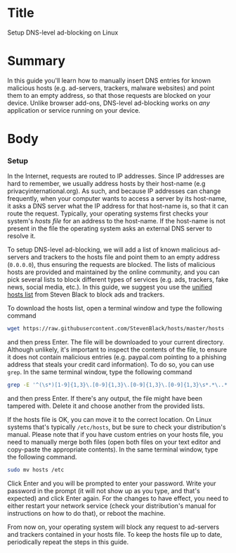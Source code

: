# Title #
Setup DNS-level ad-blocking on Linux

# Summary #
In this guide you'll learn how to manually insert DNS entries for known
malicious hosts (e.g. ad-servers, trackers, malware websites) and point them to
an empty address, so that those requests are blocked on your device. Unlike
browser add-ons, DNS-level ad-blocking works on *any* application or service
running on your device.

# Body #

### Setup ###
In the Internet, requests are routed to IP addresses. Since IP addresses are
hard to remember, we usually address hosts by their host-name (e.g
privacyinternational.org). As such, and because IP addresses can change
frequently, when your computer wants to access a server by its host-name, it
asks a DNS server what the IP address for that host-name is, so that it can
route the request. Typically, your operating systems first checks your system's
*hosts file* for an address to the host-name. If the host-name is not present in
the file the operating system asks an external DNS server to resolve it.

To setup DNS-level ad-blocking, we will add a list of known malicious ad-servers
and trackers to the hosts file and point them to an empty address (`0.0.0.0`),
thus ensuring the requests are blocked. The lists of malicious hosts are
provided and maintained by the online community, and you can pick several lists
to block different types of services (e.g. ads, trackers, fake news, social
media, etc.). In this guide, we suggest you use the [unified hosts list][1] from
Steven Black to block ads and trackers.

To download the hosts list, open a terminal window and type the following
command

```bash
wget https://raw.githubusercontent.com/StevenBlack/hosts/master/hosts -O hosts
```

and then press Enter. The file will be downloaded to your current directory.
Although unlikely, it's important to inspect the contents of the file, to ensure
it does not contain malicious entries (e.g. paypal.com pointing to a phishing
address that steals your credit card information). To do so, you can use `grep`.
In the same terminal window, type the following command

```bash
grep -E '^(\s*)[1-9]{1,3}\.[0-9]{1,3}\.[0-9]{1,3}\.[0-9]{1,3}\s*.*\..*' hosts
```

and then press Enter. If there's any output, the file might have been tampered
with. Delete it and choose another from the provided lists.

If the hosts file is OK, you can move it to the correct location. On Linux
systems that's typically `/etc/hosts`, but be sure to check your distribution's
manual. Please note that if you have custom entries on your hosts file, you need
to manually merge both files (open both files on your text editor and copy-paste
the appropriate contents). In the same terminal window, type the following
command.

```bash
sudo mv hosts /etc
```

Click Enter and you will be prompted to enter your password. Write your password
in the prompt (it will not show up as you type, and that's expected) and click
Enter again. For the changes to have effect, you need to either restart your
network service (check your distribution's manual for instructions on how to do
that), or reboot the machine.

From now on, your operating system will block any request to ad-servers and
trackers contained in your hosts file. To keep the hosts file up to date,
periodically repeat the steps in this guide.

[1]: https://raw.githubusercontent.com/StevenBlack/hosts/master/hosts
